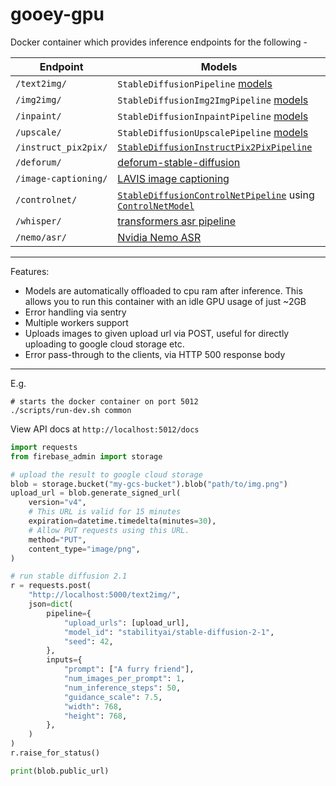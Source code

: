 # gooey-gpu

Docker container which provides inference endpoints for the following - 

Endpoint | Models
--- | ---
`/text2img/` |  `StableDiffusionPipeline` [models](https://huggingface.co/models?sort=downloads&search=diffusion)
`/img2img/`  |  `StableDiffusionImg2ImgPipeline` [models](https://huggingface.co/models?sort=downloads&search=diffusion)
`/inpaint/`  |  `StableDiffusionInpaintPipeline` [models](https://huggingface.co/models?sort=downloads&search=inpainting)
`/upscale/`  |  `StableDiffusionUpscalePipeline` [models](https://huggingface.co/models?sort=downloads&search=upscaler)
`/instruct_pix2pix/` |  [`StableDiffusionInstructPix2PixPipeline`](https://huggingface.co/timbrooks/instruct-pix2pix)
`/deforum/` | [deforum-stable-diffusion](https://github.com/deforum-art/deforum-stable-diffusion)
`/image-captioning/` | [LAVIS image captioning](https://github.com/salesforce/LAVIS/#image-captioning)
`/controlnet/`  | [`StableDiffusionControlNetPipeline`](https://huggingface.co/docs/diffusers/main/en/api/pipelines/stable_diffusion/controlnet) using [`ControlNetModel`](https://huggingface.co/lllyasviel?q=controlnet)
`/whisper/` | [transformers asr pipeline](https://huggingface.co/docs/transformers/tasks/asr)
`/nemo/asr/` | [Nvidia Nemo ASR](https://docs.nvidia.com/deeplearning/nemo/user-guide/docs/en/main/asr/intro.html)
---

Features: 
 - Models are automatically offloaded to cpu ram after inference. This allows you to run this container with an idle GPU usage of just ~2GB
 - Error handling via sentry
 - Multiple workers support
 - Uploads images to given upload url via POST, useful for directly uploading to google cloud storage etc.
 - Error pass-through to the clients, via HTTP 500 response body

---

E.g. 

```
# starts the docker container on port 5012
./scripts/run-dev.sh common
```

View API docs at `http://localhost:5012/docs`

```python
import requests
from firebase_admin import storage

# upload the result to google cloud storage
blob = storage.bucket("my-gcs-bucket").blob("path/to/img.png")
upload_url = blob.generate_signed_url(
    version="v4",
    # This URL is valid for 15 minutes
    expiration=datetime.timedelta(minutes=30),
    # Allow PUT requests using this URL.
    method="PUT",
    content_type="image/png",
)

# run stable diffusion 2.1
r = requests.post(
    "http://localhost:5000/text2img/",
    json=dict(
        pipeline={
            "upload_urls": [upload_url],
            "model_id": "stabilityai/stable-diffusion-2-1",
            "seed": 42,
        },
        inputs={
            "prompt": ["A furry friend"],
            "num_images_per_prompt": 1,
            "num_inference_steps": 50,
            "guidance_scale": 7.5,
            "width": 768,
            "height": 768,
        },
    )
)
r.raise_for_status()

print(blob.public_url)
```
